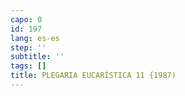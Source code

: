```yaml
---
capo: 0
id: 197
lang: es-es
step: ''
subtitle: ''
tags: []
title: PLEGARIA EUCARÍSTICA 11 {1987)
---
```

